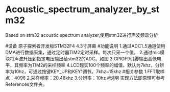 ﻿# Acoustic_spectrum_analyzer_by_stm32
Based on stm32 acoustic spectrum analyzer,使用stm32进行声波频谱分析

#设备
原子探索者开发板STM32F4
4.3寸屏幕
#功能说明
1.通过ADC1_5通道使用DMA进行数据采集，通过定时器TIM2定时采样。每次只采一个值。
2.通过mic模块将声波升压到指定电压输出给stm32的ADC。如图
3.GPIOF9引脚输出高低电平，其频率为TIM2的采样频率
4.LCD现实100个频率的幅值，默认为7khz，分辨率为10hz，可通过按键KEY_UP和KEY1调节。7khz~15khz
#相关参数
1.FFT取样点：4096
2.采样频率：20.48khz
3.分辨率：10hz
#说明
实现方法即原理可参考References文件夹。
